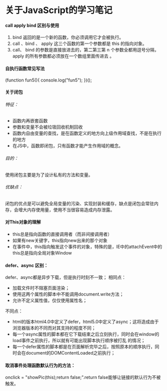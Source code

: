 # 关于JavaScript的学习笔记

#### call apply bind 区别与使用
1. bind 返回的是一个新的函数，你必须调用它才会被执行。
2. call 、bind 、 apply 这三个函数的第一个参数都是 this 的指向对象。
3. call、 bind 的参数是直接放进去的，第二第三第 n 个参数全都用逗号分隔，apply 的所有参数都必须放在一个数组里面传进去 。

#### 自执行函数常见写法
(function fun5(){
        console.log("fun5");
   })();
   
#### 关于闭包
###### 特征：
- 函数内再嵌套函数
- 参数和变量不会被垃圾回收机制回收
- 函数内自由变量的查找，是在函数定义的地方向上级作用域查找，不是在执行的地方
- 在JS中，函数即闭包，只有函数才能产生作用域的概念。
###### 目的：
使用闭包主要是为了设计私有的方法和变量。
###### 优缺点：
闭包的优点是可以避免全局变量的污染、实现封装和缓存，缺点是闭包会常驻内存，会增大内存使用量，使用不当很容易造成内存泄露。

#### 对This对象的理解
- this总是指向函数的直接调用者（而非间接调用者）
- 如果有new关键字，this指向new出来的那个对象
- 在事件中，this指向触发这个事件的对象，特殊的是，IE中的attachEvent中的this总是指向全局对象Window

#### defer、async 区别：
defer、async都是异步下载，但是执行时刻不一致；
相同点：
- 加载文件时不阻塞页面渲染；
- 使用这两个属性的脚本中不能调用document.write方法；
- 允许不定义属性值，仅仅使用属性名；

不同点：
- html的版本html4.0中定义了defer，html5.0中定义了async；这将造成由于浏览器版本的不同而对其支持的程度不同；
- 每一个async属性的脚本都在它下载结束之后立刻执行，同时会在window的load事件之前执行，所以就有可能出现脚本执行顺序被打乱 的情况；
- 每一个defer属性的脚本都是在页面解析完毕之后，按照原本的顺序执行，同时会在document的DOMContentLoaded之前执行；

#### 取消事件处理函数默认行为的方法：
 onclick = "showPic(this);return false;".return false能够让链接的默认行为不被触发。
